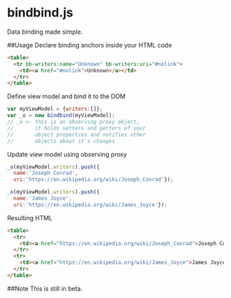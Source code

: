 bindbind.js
========

Data binding made simple.

##Usage
Declare binding anchors inside your HTML code
```html
<table>
  <tr bb-writers:name="Unknown" bb-writers:uri="#nolink">
    <td><a href="#nolink">Unknown</a></td>
  </tr>
</table>
```

Define view model and bind it to the DOM
```javascript
var myViewModel = {writers:[]};
var _o = new bindbind(myViewModel);
// _o <- this is an observing proxy object,
//       it holds setters and getters of your
//       object properties and notifies other
//       objects about it's changes
```

Update view model using observing proxy
```javascript
_o(myViewModel.writers).push({
  name:'Joseph Conrad',
  uri:'https://en.wikipedia.org/wiki/Joseph_Conrad'});

_o(myViewModel.writers).push({
  name:'James Joyce',
  uri:'https://en.wikipedia.org/wiki/James_Joyce'});
```

Resulting HTML

```html
<table>
  <tr>
    <td><a href="https://en.wikipedia.org/wiki/Joseph_Conrad">Joseph Conrad</a></td>
  </tr>
  <tr>
    <td><a href="https://en.wikipedia.org/wiki/James_Joyce">James Joyce</a></td>
  </tr>
</table>
```

##Note
This is still in beta.
